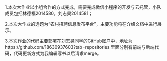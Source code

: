 1.本次大作业以小组合作的方式完成，需要完成微信小程序的开发与云托管，小队成员包括林德福2014580，刘志昊2014581；

2.本次大作业的选题为“农村招聘信息发布平台”，主要功能将在介绍文档中进行展示。

3.本次作业的代码主要部署在刘志昊同学的GitHub账户中，地址为https://github.com/18630937603?tab=repositories 里面分别有前端与后端代码，代码更新方式为我编辑写书以后请求merge。
